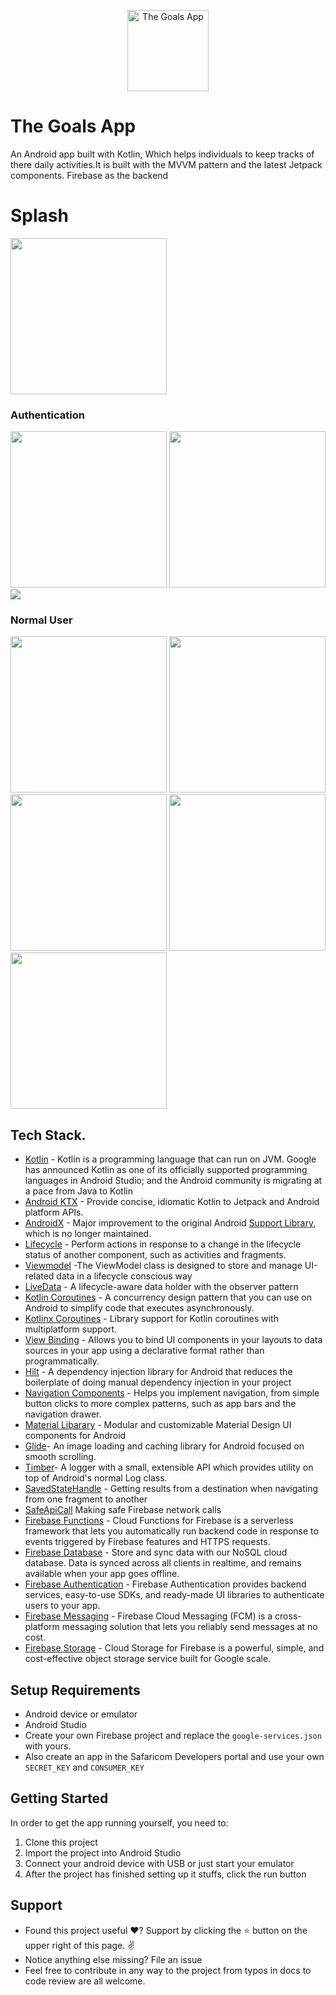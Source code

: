 <p align="center"><img src="project/logo.png" alt="The Goals App" height="130px"></p>

# The Goals App
An Android app built with Kotlin, Which helps individuals to keep tracks of there daily activities.It is built with the MVVM pattern and the latest Jetpack components. Firebase as the backend

# Splash
<img src="project/splash.png" width="250"/>

### Authentication
 <img src="project/sign_up.png" width="250"/> <img src="project/sign_in.png" width="250"/> <img src="project/forgot_pass.png">

### Normal User
<img src="project/shimmer.png" width="250"/> <img src="project/goal.png" width="250"/> <img src="project/add_goal.png" width="250"/> <img src="project/marking_goals.png" width="250"/> <img src="project/achieved.png" width="250"/>


## Tech Stack.
- [Kotlin](https://developer.android.com/kotlin) - Kotlin is a programming language that can run on JVM. Google has announced Kotlin as one of its officially supported programming languages in Android Studio; and the Android community is migrating at a pace from Java to Kotlin
- [Android KTX](https://developer.android.com/kotlin/ktx.html) - Provide concise, idiomatic Kotlin to Jetpack and Android platform APIs.
- [AndroidX](https://developer.android.com/jetpack/androidx) - Major improvement to the original Android [Support Library](https://developer.android.com/topic/libraries/support-library/index), which is no longer maintained.
- [Lifecycle](https://developer.android.com/topic/libraries/architecture/lifecycle) - Perform actions in response to a change in the lifecycle status of another component, such as activities and fragments.
- [Viewmodel](https://developer.android.com/topic/libraries/architecture/viewmodel) -The ViewModel class is designed to store and manage UI-related data in a lifecycle conscious way
- [LiveData](https://developer.android.com/topic/libraries/architecture/livedata) -  A lifecycle-aware data holder with the observer pattern
- [Kotlin Coroutines](https://developer.android.com/kotlin/coroutines) - A concurrency design pattern that you can use on Android to simplify code that executes asynchronously.
- [Kotlinx Coroutines](https://github.com/Kotlin/kotlinx.coroutines) - Library support for Kotlin coroutines with multiplatform support.
- [View Binding](https://developer.android.com/topic/libraries/data-binding/) - Allows you to bind UI components in your layouts to data sources in your app using a declarative format rather than programmatically.
- [Hilt](https://developer.android.com/training/dependency-injection/hilt-android) -  A dependency injection library for Android that reduces the boilerplate of doing manual dependency injection in your project
- [Navigation Components](https://developer.android.com/guide/navigation/navigation-getting-started) -  Helps you implement navigation, from simple button clicks to more complex patterns, such as app bars and the navigation drawer.
- [Material Libarary](https://material.io/develop/android) -  Modular and customizable Material Design UI components for Android
- [Glide](https://github.com/bumptech/glide)- An image loading and caching library for Android focused on smooth scrolling.
- [Timber](https://github.com/JakeWharton/timber)- A logger with a small, extensible API which provides utility on top of Android's normal Log class.
- [SavedStateHandle](https://developer.android.com/guide/navigation/navigation-programmatic) - Getting results from a destination when navigating from one fragment to another
- [SafeApiCall](https://github.com/JoelKanyi/Savings-Zetu-App/blob/main/app/src/main/java/com/kanyideveloper/savingszetu/utils/ExtensionFunctions.kt) Making safe Firebase network calls
- [Firebase Functions](https://firebase.google.com/docs/functions) - Cloud Functions for Firebase is a serverless framework that lets you automatically run backend code in response to events triggered by Firebase features and HTTPS requests.
- [Firebase Database](https://firebase.google.com/docs/database) - Store and sync data with our NoSQL cloud database. Data is synced across all clients in realtime, and remains available when your app goes offline.
- [Firebase Authentication](https://firebase.google.com/docs/auth) - Firebase Authentication provides backend services, easy-to-use SDKs, and ready-made UI libraries to authenticate users to your app.
- [Firebase Messaging](https://firebase.google.com/docs/cloud-messaging) - Firebase Cloud Messaging (FCM) is a cross-platform messaging solution that lets you reliably send messages at no cost.
- [Firebase Storage](https://firebase.google.com/docs/storage) - Cloud Storage for Firebase is a powerful, simple, and cost-effective object storage service built for Google scale.

## Setup Requirements
- Android device or emulator
- Android Studio
- Create your own Firebase project and replace the `google-services.json` with yours.
- Also create an app in the Safaricom Developers portal and use your own `SECRET_KEY` and `CONSUMER_KEY`

## Getting Started
In order to get the app running yourself, you need to:

1.  Clone this project
2.  Import the project into Android Studio
3.  Connect your android device with USB or just start your emulator
4.  After the project has finished setting up it stuffs, click the run button

## Support
- Found this project useful ❤️? Support by clicking the ⭐️ button on the upper right of this page. ✌️
- Notice anything else missing? File an issue
- Feel free to contribute in any way to the project from typos in docs to code review are all welcome.



